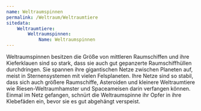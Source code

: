 ```yaml
---
name: Weltraumspinnen
permalink: /Weltraum/Weltraumtiere
sitedata:
    Weltraumtiere:
        Weltraumspinnen:
            Name: Weltraumspinnen
---
```


Weltraumspinnen besitzen die Größe von mittleren Raumschiffen und ihre Kieferklauen sind so stark, dass sie auch gut gepanzerte Raumschiffhüllen durchdringen. Sie spannen ihre gigantischen Netze zwischen Planeten auf, meist in Sternensystemen mit vielen Felsplaneten. Ihre Netze sind so stabil, dass sich auch größere Raumschiffe, Asteroiden und kleinere Weltraumtiere wie Riesen-Weltraumhamster und Spaceameisen darin verfangen können. Einmal im Netz gefangen, schnürt die Weltraumspinne ihr Opfer in ihre Klebefäden ein, bevor sie es gut abgehängt verspeist.
